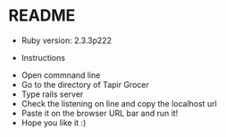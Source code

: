 # README
* Ruby version: 2.3.3p222

* Instructions
- Open commnand line
- Go to the directory of Tapir Grocer
- Type rails server
- Check the listening on line and copy the localhost url
- Paste it on the browser URL bar and run it!
- Hope you like it :)

